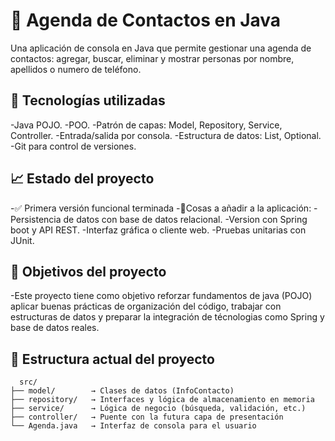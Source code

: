 # 📒 Agenda de Contactos en Java
Una aplicación de consola en Java que permite gestionar una agenda de contactos: agregar, buscar, eliminar y mostrar personas por nombre, apellidos o numero de teléfono.

## 🚀 Tecnologías utilizadas
  -Java POJO.
  -POO.
  -Patrón de capas: Model, Repository, Service, Controller.
  -Entrada/salida por consola.
  -Estructura de datos: List, Optional.
  -Git para control de versiones.
  
## 📈 Estado del proyecto
   -✅ Primera versión funcional terminada
    -🔧Cosas a añadir a la aplicación:
        -Persistencia de datos con base de datos relacional.
        -Version con Spring boot y API REST.
        -Interfaz gráfica o cliente web.
        -Pruebas unitarias con JUnit.

## 🎯 Objetivos del proyecto
  -Este proyecto tiene como objetivo reforzar fundamentos de java (POJO) aplicar buenas prácticas de organización del código, trabajar con estructuras de datos y preparar la integración de técnologias como Spring y base de datos reales.

## 📁 Estructura actual del proyecto
      src/
    ├── model/        → Clases de datos (InfoContacto)
    ├── repository/   → Interfaces y lógica de almacenamiento en memoria
    ├── service/      → Lógica de negocio (búsqueda, validación, etc.)
    ├── controller/   → Puente con la futura capa de presentación
    └── Agenda.java   → Interfaz de consola para el usuario
